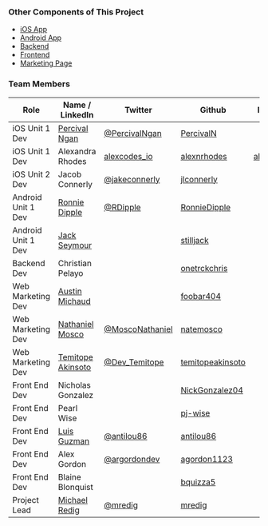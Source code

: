 ### Other Components of This Project

- [iOS App](https://github.com/build-week-ft-receipt-tracking-aug2019/Mobile-App)
- [Android App](https://github.com/build-week-ft-receipt-tracking-aug2019/Android-App)
- [Backend](https://github.com/build-week-ft-receipt-tracking-aug2019/Backend)
- [Frontend](https://github.com/build-week-ft-receipt-tracking-aug2019/Front-End)
- [Marketing Page](https://github.com/build-week-ft-receipt-tracking-aug2019/Marketing-Page)

### Team Members

|Role|Name / LinkedIn|Twitter|Github|Instagram|
|---|---|---|---|---|
|iOS Unit 1 Dev|[Percival Ngan](https://www.linkedin.com/in/percival-ngan-869381163/)|[@PercivalNgan](https://twitter.com/PercivalNgan)|[PercivalN](https://github.com/PercivalN)|
|iOS Unit 1 Dev|Alexandra Rhodes|[alexcodes_io](https://twitter.com/alexcodes_io)|[alexnrhodes](https://github.com/alexnrhodes)|[alexcodes.io](https://www.instagram.com/alexcodes.io/)
|iOS Unit 2 Dev|Jacob Connerly|[@jakeconnerly](https://twitter.com/jakeconnerly)|[jlconnerly](https://github.com/jlconnerly)|
|Android Unit 1 Dev|[Ronnie Dipple](https://www.linkedin.com/in/ronnie-dipple-91178047/)|[@RDipple](https://twitter.com/RDipple)|[RonnieDipple](https://github.com/RonnieDipple)|
|Android Unit 1 Dev|[Jack Seymour](https://www.linkedin.com/in/jack-seymour-97339a192)||[stilljack](https://github.com/stilljack/)|
|Backend Dev|Christian Pelayo||[onetrckchris](https://github.com/onetrckchris)|
|Web Marketing Dev|[Austin Michaud](https://www.linkedin.com/in/austin-michaud-9b25aa141/)||[foobar404](https://github.com/foobar404)|
|Web Marketing Dev|[Nathaniel Mosco](https://www.linkedin.com/in/nate-mosco-98888ab4/)|[@MoscoNathaniel](https://twitter.com/MoscoNathaniel)|[natemosco](https://github.com/natemosco)|
|Web Marketing Dev|[Temitope Akinsoto](https://www.linkedin.com/in/temitope-akinsoto-27806a52/)|[@Dev_Temitope](https://twitter.com/Dev_Temitope)|[temitopeakinsoto](https://github.com/temitopeakinsoto)|
|Front End Dev|Nicholas Gonzalez||[NickGonzalez04](https://github.com/NickGonzalez04)|
|Front End Dev|Pearl Wise||[pj-wise](https://github.com/pj-wise)|
|Front End Dev|[Luis Guzman](https://www.linkedin.com/in/luis-guzman-52b93b73/)|[@antilou86](https://twitter.com/antilou86)|[antilou86](https://github.com/antilou86)|
|Front End Dev|Alex Gordon|[@argordondev](https://twitter.com/argordondev)|[agordon1123](https://github.com/agordon1123)|
|Front End Dev|Blaine Blonquist||[bquizza5](https://github.com/bquizza5)|
|Project Lead|[Michael Redig](https://www.linkedin.com/in/michael-redig/)|[@mredig](https://twitter.com/mredig)|[mredig](https://github.com/mredig)|
